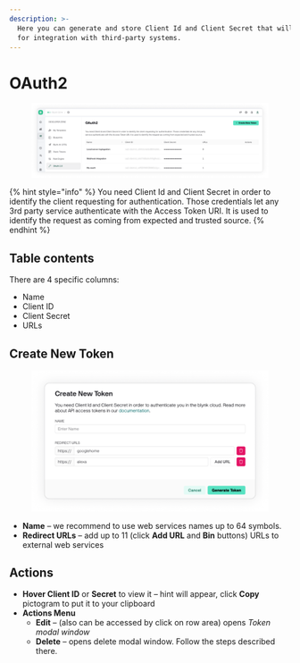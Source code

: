 ```yaml
---
description: >-
  Here you can generate and store Client Id and Client Secret that will be used
  for integration with third-party systems.
---
```


# OAuth2

<figure><img src="../../../.gitbook/assets/oauth2.png" alt=""><figcaption></figcaption></figure>

{% hint style="info" %}
You need Client Id and Client Secret in order to identify the client requesting for authentication. Those credentials let any 3rd party service authenticate with the Access Token URI. It is used to identify the request as coming from expected and trusted source.
{% endhint %}

## Table contents

There are 4 specific columns:

* Name
* Client ID
* Client Secret
* URLs

## Create New Token

<figure><img src="../../../.gitbook/assets/token.png" alt=""><figcaption></figcaption></figure>

* **Name** – we recommend to use web services names up to 64 symbols.
* **Redirect URLs** – add up to 11 (click **Add URL** and **Bin** buttons) URLs to external web services&#x20;

## Actions

* **Hover Client ID** or **Secret** to view it – hint will appear, click **Copy** pictogram to put it to your clipboard
* **Actions Menu**
  * **Edit** – (also can be accessed by click on row area) opens _Token modal window_
  * **Delete** – opens delete modal window. Follow the steps described there.

